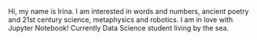 Hi, my name is Irina. I am interested in words and numbers, ancient poetry and 21st century science, metaphysics and robotics. I am in love with Jupyter Notebook!
Currently Data Science student living by the sea.

